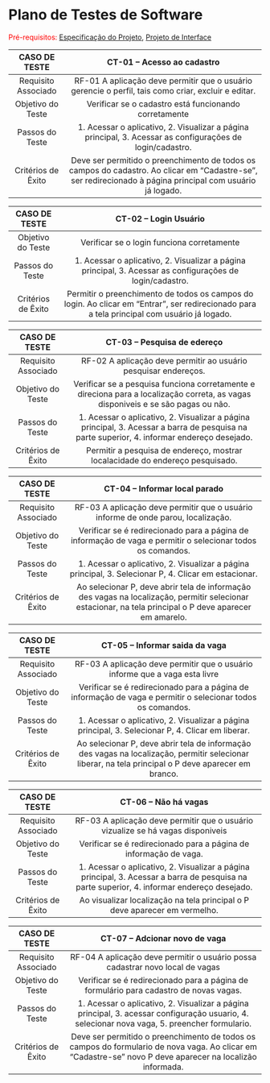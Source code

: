 # Plano de Testes de Software

<span style="color:red">Pré-requisitos: <a href="2-Especificação do Projeto.md"> Especificação do Projeto</a></span>, <a href="3-Projeto de Interface.md"> Projeto de Interface</a>

|  CASO DE TESTE |    CT-01 – Acesso ao cadastro    |
|     :---:             |     :---:                                              |
| Requisito Associado   | RF-01 A aplicação deve permitir que o usuário gerencie o perfil, tais como criar, excluir e editar. |
|    Objetivo do Teste  | Verificar se o cadastro está funcionando corretamente  |
|    Passos do Teste    | 1. Acessar o aplicativo, 2. Visualizar a página principal, 3. Acessar as configurações de login/cadastro. |
|    Critérios de Êxito | Deve ser permitido o preenchimento de todos os campos do cadastro. Ao clicar em “Cadastre-se”, ser redirecionado à página principal com usuário já logado.      |

|  CASO DE TESTE |    CT-02 – Login Usuário    |
|     :---:             |     :---:                                              |
|    Objetivo do Teste  | Verificar se o login funciona corretamente  |
|    Passos do Teste    | 1. Acessar o aplicativo, 2. Visualizar a página principal, 3. Acessar as configurações de login/cadastro. |
|    Critérios de Êxito | Permitir o preenchimento de todos os campos do login. Ao clicar em “Entrar”, ser redirecionado para a tela principal com usuário já logado.    |

|  CASO DE TESTE |    CT-03 – Pesquisa de edereço  |
|     :---:             |     :---:                                              |
| Requisito Associado   | RF-02 A aplicação deve permitir ao usuário pesquisar endereços. |
|    Objetivo do Teste  | Verificar se a pesquisa funciona corretamente e direciona para a localização correta, as vagas disponiveis e se são pagas ou não.  |
|    Passos do Teste    | 1. Acessar o aplicativo, 2. Visualizar a página principal, 3. Acessar a barra de pesquisa na parte superior, 4. informar endereço desejado.     |
|    Critérios de Êxito | Permitir a pesquisa de endereço, mostrar localacidade do endereço pesquisado.   |

|  CASO DE TESTE |    CT-04 – Informar local parado    |
|     :---:             |     :---:                                              |
| Requisito Associado   | RF-03 A aplicação deve permitir que o usuário informe de onde parou, localização. |
|    Objetivo do Teste  | Verificar se é redirecionado para a página de informação de vaga e permitir o selecionar todos os comandos.  |
|    Passos do Teste    | 1. Acessar o aplicativo, 2. Visualizar a página principal, 3. Selecionar P, 4. Clicar em estacionar. |
|    Critérios de Êxito | Ao selecionar P, deve abrir tela de informação des vagas na localização, permitir selecionar estacionar, na tela principal o P deve aparecer em amarelo.   |

|  CASO DE TESTE |    CT-05 – Informar saida da vaga  |
|     :---:             |     :---:                                              |
|  Requisito Associado  | RF-03 A aplicação deve permitir que o usuário informe que a vaga esta livre |
|    Objetivo do Teste  | Verificar se é redirecionado para a página de informação de vaga e permitir o selecionar todos os comandos.  |
|    Passos do Teste    | 1. Acessar o aplicativo, 2. Visualizar a página principal, 3. Selecionar P, 4. Clicar em liberar.     |
|    Critérios de Êxito | Ao selecionar P, deve abrir tela de informação des vagas na localização, permitir selecionar liberar, na tela principal o P deve aparecer em branco. |

|  CASO DE TESTE |    CT-06 – Não há vagas  |
|     :---:             |     :---:                                              |
|  Requisito Associado  | RF-03 A aplicação deve permitir que o usuário vizualize se há vagas disponiveis |
|    Objetivo do Teste  | Verificar se é redirecionado para a página de informação de vaga.  |
|    Passos do Teste    | 1. Acessar o aplicativo, 2. Visualizar a página principal, 3. Acessar a barra de pesquisa na parte superior, 4. informar endereço desejado.     |
|    Critérios de Êxito | Ao visualizar localização na tela principal o P deve aparecer em vermelho. |


|  CASO DE TESTE |    CT-07 – Adcionar novo de vaga   |
|     :---:             |     :---:                                              |
|  Requisito Associado  | RF-04 A aplicação deve permitir o usuário possa cadastrar novo local de vagas |
|    Objetivo do Teste  | Verificar se é redirecionado para a página de formulário para cadastro de novas vagas.  |
|    Passos do Teste    | 1. Acessar o aplicativo, 2. Visualizar a página principal, 3. acessar configuração usuario, 4. selecionar nova vaga, 5. preencher formulario.   |
|    Critérios de Êxito | Deve ser permitido o preenchimento de todos os campos do formulario de nova vaga. Ao clicar em “Cadastre-se” novo P deve aparecer na localizão informada. |
